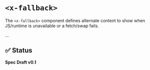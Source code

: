 # `<x-fallback>`

The `<x-fallback>` component defines alternate content to show when JS/runtime is unavailable or a fetch/swap fails.

...

## ✅ Status

**Spec Draft v0.1**
